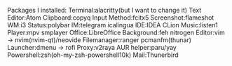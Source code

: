 Packages I installed:
Terminal:alacritty(but I want to change it)
Text Editor:Atom
Clipboard:copyq
Input Method:fcitx5
Screenshot:flameshot
WM:i3
Status:polybar
IM:telegram icalingua
IDE:IDEA CLion
Music:listen1
Player:mpv smplayer
Office:LibreOffice
Background:feh nitrogen
Editor:vim -> nvim(nvim-qt)/neovide
Filemanager:ranger pcmanfm(thunar)
Launcher:dmenu -> rofi
Proxy:v2raya
AUR helper:paru/yay
Powershell:zsh(oh-my-zsh-powershell10k)
Mail:Thunerbird

